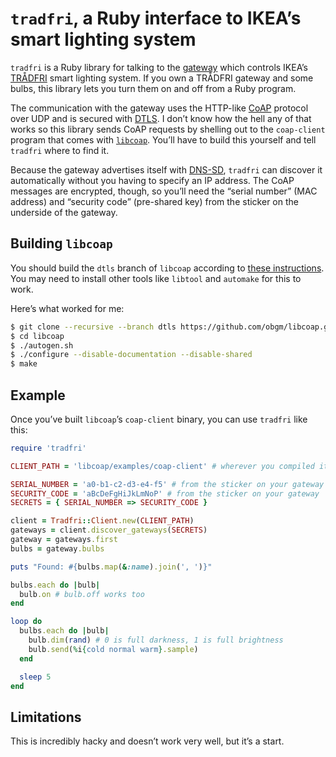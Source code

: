 # `tradfri`, a Ruby interface to IKEA’s smart lighting system

`tradfri` is a Ruby library for talking to the [gateway][] which controls
IKEA’s [TRÅDFRI][] smart lighting system. If you own a TRÅDFRI gateway and some
bulbs, this library lets you turn them on and off from a Ruby program.

The communication with the gateway uses the HTTP-like [CoAP][] protocol over
UDP and is secured with [DTLS][]. I don’t know how the hell any of that works
so this library sends CoAP requests by shelling out to the `coap-client`
program that comes with [`libcoap`][libcoap]. You’ll have to build this
yourself and tell `tradfri` where to find it.

Because the gateway advertises itself with [DNS-SD][], `tradfri` can discover
it automatically without you having to specify an IP address. The CoAP messages
are encrypted, though, so you’ll need the “serial number” (MAC address) and
“security code” (pre-shared key) from the sticker on the underside of the
gateway.

[gateway]: http://www.ikea.com/us/en/catalog/products/00337813/
[TRÅDFRI]: http://www.ikea.com/us/en/catalog/categories/departments/lighting/36812/
[CoAP]: http://coap.technology/
[DTLS]: https://en.wikipedia.org/wiki/Datagram_Transport_Layer_Security
[libcoap]: https://libcoap.net/
[DNS-SD]: https://en.wikipedia.org/wiki/Zero-configuration_networking#DNS-SD

## Building `libcoap`

You should build the `dtls` branch of `libcoap` according to [these
instructions][]. You may need to install other tools like `libtool` and
`automake` for this to work.

Here’s what worked for me:

```bash
$ git clone --recursive --branch dtls https://github.com/obgm/libcoap.git
$ cd libcoap
$ ./autogen.sh
$ ./configure --disable-documentation --disable-shared
$ make
```

[these instructions]: https://libcoap.net/doc/install.html

## Example

Once you’ve built `libcoap`’s `coap-client` binary, you can use `tradfri` like
this:

```ruby
require 'tradfri'

CLIENT_PATH = 'libcoap/examples/coap-client' # wherever you compiled it

SERIAL_NUMBER = 'a0-b1-c2-d3-e4-f5' # from the sticker on your gateway
SECURITY_CODE = 'aBcDeFgHiJkLmNoP' # from the sticker on your gateway
SECRETS = { SERIAL_NUMBER => SECURITY_CODE }

client = Tradfri::Client.new(CLIENT_PATH)
gateways = client.discover_gateways(SECRETS)
gateway = gateways.first
bulbs = gateway.bulbs

puts "Found: #{bulbs.map(&:name).join(', ')}"

bulbs.each do |bulb|
  bulb.on # bulb.off works too
end

loop do
  bulbs.each do |bulb|
    bulb.dim(rand) # 0 is full darkness, 1 is full brightness
    bulb.send(%i{cold normal warm}.sample)
  end

  sleep 5
end
```

## Limitations

This is incredibly hacky and doesn’t work very well, but it’s a start.
